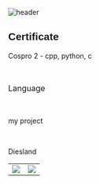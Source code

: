  ![header](https://capsule-render.vercel.app/api?type=waving&color=white&fontColor=black&text=MY_INFO&fontSize=25)
     <h2 style="font-family: Impact, Haettenschweiler, 'Arial Narrow Bold', sans-serif;">Certificate</h2>
   <p> 
	<!-- 	<p><img src="https://docs.microsoft.com/ko-kr/media/learn/certification/badges/mta-badge.svg"/>  -->
	Cospro 2 - cpp, python, c 
   </p>
    <br>
    <p style="font-style: normal; font-size: medium;">Language</p>
    <br>
    <table>
	<tr style="border: none;"> 
		<td><img src="https://img.shields.io/badge/C-A8B9CC?style=flat-square&logo=C&logoColor=black"/></a></td> 
		<td><img src="https://img.shields.io/badge/C++-00599C?style=flat-square&logo=CPP&logoColor=black"/></a></td> 
	</tr>
	<p>my project</p>
	<br>
	<p>Diesland</p>
    </table>
